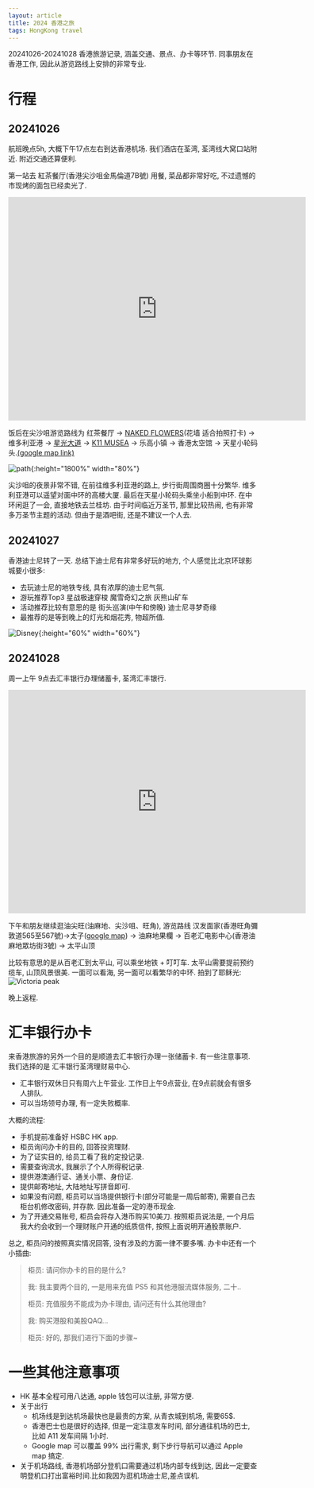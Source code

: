 ```yaml
---
layout: article
title: 2024 香港之旅
tags: HongKong travel
---
```


20241026-20241028 香港旅游记录, 涵盖交通、景点、办卡等环节. 同事朋友在香港工作, 因此从游览路线上安排的非常专业.

<!--more-->

# 行程

## 20241026

航班晚点5h, 大概下午17点左右到达香港机场. 我们酒店在荃湾, 荃湾线大窝口站附近. 附近交通还算便利.

第一站去 紅茶餐厅(香港尖沙咀金馬倫道7B號) 用餐, 菜品都非常好吃, 不过遗憾的市现烤的面包已经卖光了.
<iframe src="https://www.google.com/maps/embed?pb=!1m18!1m12!1m3!1d3691.4448042975573!2d114.17070167699248!3d22.29901147968759!2m3!1f0!2f0!3f0!3m2!1i1024!2i768!4f13.1!3m3!1m2!1s0x340401bbf768e8cb%3A0x1ac567d1c93d0e8!2z57qi6Iy2!5e0!3m2!1szh-CN!2s!4v1730377482587!5m2!1szh-CN!2s" width="600" height="450" style="border:0;" allowfullscreen="" loading="lazy" referrerpolicy="no-referrer-when-downgrade"></iframe>

饭后在尖沙咀游览路线为 红茶餐厅 -> [NAKED FLOWERS](https://maps.app.goo.gl/NSXUvzT6C4ejcfhC9)(花墙 适合拍照打卡) -> 维多利亚港 -> [星光大道](https://maps.app.goo.gl/5YuoKT5pLbDVV5HF6)
-> [K11 MUSEA](https://zh.wikipedia.org/zh-hans/K11_MUSEA) -> 乐高小镇 -> 香港太空馆 -> 天星小轮码头.[(google map link)](https://maps.app.goo.gl/X23t7wpBi93NCrAf8)

![path](/imgs/20241026-HK/HK_travel_path.png){:height="1800%" width="80%"}

尖沙咀的夜景非常不错, 在前往维多利亚港的路上, 步行街周围商圈十分繁华.
维多利亚港可以遥望对面中环的高楼大厦. 最后在天星小轮码头乘坐小船到中环.
在中环闲逛了一会, 直接地铁去兰桂坊. 由于时间临近万圣节, 那里比较热闹, 也有非常多万圣节主题的活动.
但由于是酒吧街, 还是不建议一个人去.

## 20241027

香港迪士尼转了一天. 总结下迪士尼有非常多好玩的地方, 个人感觉比北京环球影城要小很多:
- 去玩迪士尼的地铁专线, 具有浓厚的迪士尼气氛.
- 游玩推荐Top3 星战极速穿梭 魔雪奇幻之旅 灰熊山矿车
- 活动推荐比较有意思的是 街头巡演(中午和傍晚) 迪士尼寻梦奇缘
- 最推荐的是等到晚上的灯光和烟花秀, 物超所值.

![Disney](/imgs/20241026-HK/Disney_subway.jpg){:height="60%" width="60%"}

## 20241028

周一上午 9点去汇丰银行办理储蓄卡, 荃湾汇丰银行.
<iframe src="https://www.google.com/maps/embed?pb=!1m18!1m12!1m3!1d2479.961275510323!2d114.11638712175191!3d22.373602299631738!2m3!1f0!2f0!3f0!3m2!1i1024!2i768!4f13.1!3m3!1m2!1s0x3403f8ed63c51499%3A0x9e0156f509c745f5!2z5rGH5Liw6ZO26KGMIOKAlCDojYPmub7nkIbotKLmmJPkuK3lv4M!5e0!3m2!1szh-CN!2s!4v1730379637386!5m2!1szh-CN!2s" width="600" height="450" style="border:0;" allowfullscreen="" loading="lazy" referrerpolicy="no-referrer-when-downgrade"></iframe>

下午和朋友继续逛油尖旺(油麻地、尖沙咀、旺角), 游览路线 汉发面家(香港旺角彌敦道565至567號)->太子([google map](https://maps.app.goo.gl/XVw9EX7zFUdjR2778)) -> 油麻地果欄 -> 百老汇电影中心(香港油麻地眾坊街3號) -> 太平山顶

比较有意思的是从百老汇到太平山, 可以乘坐地铁 + 叮叮车. 太平山需要提前预约缆车, 山顶风景很美. 一面可以看海, 另一面可以看繁华的中环. 拍到了耶稣光:
![Victoria peak](/imgs/20241026-HK/Victoria%20Peak.jpg)

晚上返程.


# 汇丰银行办卡

来香港旅游的另外一个目的是顺道去汇丰银行办理一张储蓄卡. 有一些注意事项. 我们选择的是 汇丰银行荃湾理财易中心.

- 汇丰银行双休日只有周六上午营业. 工作日上午9点营业, 在9点前就会有很多人排队.
- 可以当场领号办理, 有一定失败概率.

大概的流程:
- 手机提前准备好 HSBC HK app.
- 柜员询问办卡的目的, 回答投资理财.
- 为了证实目的, 给员工看了我的定投记录.
- 需要查询流水, 我展示了个人所得税记录.
- 提供港澳通行证、通关小票、身份证.
- 提供邮寄地址, 大陆地址写拼音即可.
- 如果没有问题, 柜员可以当场提供银行卡(部分可能是一周后邮寄), 需要自己去柜台机修改密码, 并存款. 因此准备一定的港币现金.
- 为了开通交易账号, 柜员会将存入港币购买10美刀. 按照柜员说法是, 一个月后我大约会收到一个理财账户开通的纸质信件, 按照上面说明开通股票账户.

总之, 柜员问的按照真实情况回答, 没有涉及的方面一律不要多嘴. 办卡中还有一个小插曲:

> 柜员: 请问你办卡的目的是什么? 
>
> 我: 我主要两个目的, 一是用来充值 PS5 和其他港服流媒体服务, 二十..
>
> 柜员: 充值服务不能成为办卡理由, 请问还有什么其他理由?
>
> 我: 购买港股和美股QAQ...
>
> 柜员: 好的, 那我们进行下面的步骤~


# 一些其他注意事项

- HK 基本全程可用八达通, apple 钱包可以注册, 非常方便.
- 关于出行
    - 机场线是到达机场最快也是最贵的方案, 从青衣城到机场, 需要65$.
    - 香港巴士也是很好的选择, 但是一定注意发车时间, 部分通往机场的巴士, 比如 A11 发车间隔 1小时.
    - Google map 可以覆盖 99% 出行需求, 剩下步行导航可以通过 Apple map 搞定.
- 关于机场路线, 香港机场部分登机口需要通过机场内部专线到达, 因此一定要查明登机口打出富裕时间.比如我因为逛机场迪士尼,差点误机.
